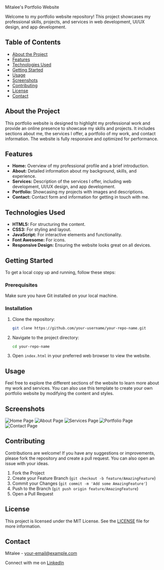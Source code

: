 Mitalee's Portfolio Website

Welcome to my portfolio website repository! This project showcases my professional skills, projects, and services in web development, UI/UX design, and app development.

## Table of Contents

* [About the Project](#about-the-project)
* [Features](#features)
* [Technologies Used](#technologies-used)
* [Getting Started](#getting-started)
* [Usage](#usage)
* [Screenshots](#screenshots)
* [Contributing](#contributing)
* [License](#license)
* [Contact](#contact)

## About the Project

This portfolio website is designed to highlight my professional work and provide an online presence to showcase my skills and projects. It includes sections about me, the services I offer, a portfolio of my work, and contact information. The website is fully responsive and optimized for performance.

## Features

* **Home:** Overview of my professional profile and a brief introduction.
* **About:** Detailed information about my background, skills, and experience.
* **Services:** Description of the services I offer, including web development, UI/UX design, and app development.
* **Portfolio:** Showcasing my projects with images and descriptions.
* **Contact:** Contact form and information for getting in touch with me.

## Technologies Used

* **HTML5:** For structuring the content.
* **CSS3:** For styling and layout.
* **JavaScript:** For interactive elements and functionality.
* **Font Awesome:** For icons.
* **Responsive Design:** Ensuring the website looks great on all devices.

## Getting Started

To get a local copy up and running, follow these steps:

### Prerequisites

Make sure you have Git installed on your local machine.

### Installation

1. Clone the repository:
    ```bash
    git clone https://github.com/your-username/your-repo-name.git
    ```

2. Navigate to the project directory:
    ```bash
    cd your-repo-name
    ```

3. Open `index.html` in your preferred web browser to view the website.

## Usage

Feel free to explore the different sections of the website to learn more about my work and services. You can also use this template to create your own portfolio website by modifying the content and styles.

## Screenshots

![Home Page](screenshots/home-page.png)
![About Page](screenshots/about-page.png)
![Services Page](screenshots/services-page.png)
![Portfolio Page](screenshots/portfolio-page.png)
![Contact Page](screenshots/contact-page.png)

## Contributing

Contributions are welcome! If you have any suggestions or improvements, please fork the repository and create a pull request. You can also open an issue with your ideas.

1. Fork the Project
2. Create your Feature Branch (`git checkout -b feature/AmazingFeature`)
3. Commit your Changes (`git commit -m 'Add some AmazingFeature'`)
4. Push to the Branch (`git push origin feature/AmazingFeature`)
5. Open a Pull Request

## License

This project is licensed under the MIT License. See the [LICENSE](LICENSE) file for more information.

## Contact

Mitalee - [your-email@example.com](mailto:your-email@example.com)

Connect with me on [LinkedIn](https://www.linkedin.com/in/your-linkedin-profile)

